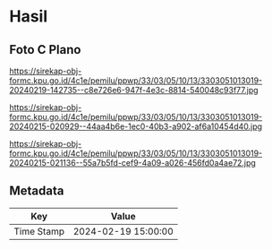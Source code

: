 # Hasil

## Foto C Plano

https://sirekap-obj-formc.kpu.go.id/4c1e/pemilu/ppwp/33/03/05/10/13/3303051013019-20240219-142735--c8e726e6-947f-4e3c-8814-540048c93f77.jpg

https://sirekap-obj-formc.kpu.go.id/4c1e/pemilu/ppwp/33/03/05/10/13/3303051013019-20240215-020929--44aa4b6e-1ec0-40b3-a902-af6a10454d40.jpg

https://sirekap-obj-formc.kpu.go.id/4c1e/pemilu/ppwp/33/03/05/10/13/3303051013019-20240215-021136--55a7b5fd-cef9-4a09-a026-456fd0a4ae72.jpg


## Metadata

| Key        | Value               |
| ---------- | ------------------- |
| Time Stamp | 2024-02-19 15:00:00 |



